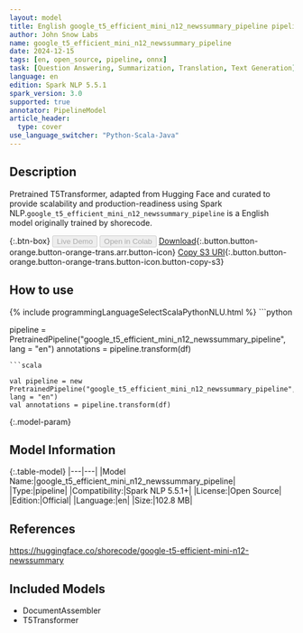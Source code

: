 ```yaml
---
layout: model
title: English google_t5_efficient_mini_n12_newssummary_pipeline pipeline T5Transformer from shorecode
author: John Snow Labs
name: google_t5_efficient_mini_n12_newssummary_pipeline
date: 2024-12-15
tags: [en, open_source, pipeline, onnx]
task: [Question Answering, Summarization, Translation, Text Generation]
language: en
edition: Spark NLP 5.5.1
spark_version: 3.0
supported: true
annotator: PipelineModel
article_header:
  type: cover
use_language_switcher: "Python-Scala-Java"
---
```


## Description

Pretrained T5Transformer, adapted from Hugging Face and curated to provide scalability and production-readiness using Spark NLP.`google_t5_efficient_mini_n12_newssummary_pipeline` is a English model originally trained by shorecode.

{:.btn-box}
<button class="button button-orange" disabled>Live Demo</button>
<button class="button button-orange" disabled>Open in Colab</button>
[Download](https://s3.amazonaws.com/auxdata.johnsnowlabs.com/public/models/google_t5_efficient_mini_n12_newssummary_pipeline_en_5.5.1_3.0_1734301776575.zip){:.button.button-orange.button-orange-trans.arr.button-icon}
[Copy S3 URI](s3://auxdata.johnsnowlabs.com/public/models/google_t5_efficient_mini_n12_newssummary_pipeline_en_5.5.1_3.0_1734301776575.zip){:.button.button-orange.button-orange-trans.button-icon.button-copy-s3}

## How to use



<div class="tabs-box" markdown="1">
{% include programmingLanguageSelectScalaPythonNLU.html %}
```python

pipeline = PretrainedPipeline("google_t5_efficient_mini_n12_newssummary_pipeline", lang = "en")
annotations =  pipeline.transform(df)   

```
```scala

val pipeline = new PretrainedPipeline("google_t5_efficient_mini_n12_newssummary_pipeline", lang = "en")
val annotations = pipeline.transform(df)

```
</div>

{:.model-param}
## Model Information

{:.table-model}
|---|---|
|Model Name:|google_t5_efficient_mini_n12_newssummary_pipeline|
|Type:|pipeline|
|Compatibility:|Spark NLP 5.5.1+|
|License:|Open Source|
|Edition:|Official|
|Language:|en|
|Size:|102.8 MB|

## References

https://huggingface.co/shorecode/google-t5-efficient-mini-n12-newssummary

## Included Models

- DocumentAssembler
- T5Transformer